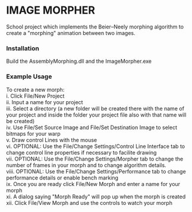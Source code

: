 # IMAGE MORPHER

School project which implements the Beier–Neely morphing algorithm to create a "morphing" animation between two images.




### Installation

Build the AssemblyMorphing.dll and the ImageMorpher.exe

### Example Usage

To create a new morph: <br />
i. Click File/New Project <br />
ii. Input a name for your project <br />
iii. Select a directory (a new folder will be created there with the name of your project and inside the folder your project file also with that name will be created) <br />
iv. Use File/Set Source Image and File/Set Destination Image to select
bitmaps for your warp <br />
v. Draw control Lines with the mouse <br />
vi. OPTIONAL: Use the File/Change Settings/Control Line Interface tab to change control line properties if necessary to facilite drawing <br />
vii. OPTIONAL: Use the File/Change Settings/Morpher tab to change the number of frames in your morph and to change algorithm details. <br />
viii. OPTIONAL: Use the File/Change Settings/Performance tab to change performance details or enable bench marking <br />
ix. Once you are ready click File/New Morph and enter a name for your morph <br />
xi. A dialog saying "Morph Ready" will pop up when the morph is created <br />
xii. Click File/View Morph and use the controls to watch your morph
